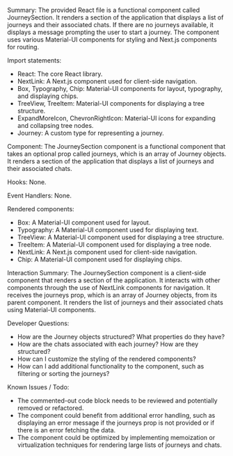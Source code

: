 Summary:
The provided React file is a functional component called JourneySection. It renders a section of the application that displays a list of journeys and their associated chats. If there are no journeys available, it displays a message prompting the user to start a journey. The component uses various Material-UI components for styling and Next.js components for routing.

Import statements:
- React: The core React library.
- NextLink: A Next.js component used for client-side navigation.
- Box, Typography, Chip: Material-UI components for layout, typography, and displaying chips.
- TreeView, TreeItem: Material-UI components for displaying a tree structure.
- ExpandMoreIcon, ChevronRightIcon: Material-UI icons for expanding and collapsing tree nodes.
- Journey: A custom type for representing a journey.

Component:
The JourneySection component is a functional component that takes an optional prop called journeys, which is an array of Journey objects. It renders a section of the application that displays a list of journeys and their associated chats.

Hooks:
None.

Event Handlers:
None.

Rendered components:
- Box: A Material-UI component used for layout.
- Typography: A Material-UI component used for displaying text.
- TreeView: A Material-UI component used for displaying a tree structure.
- TreeItem: A Material-UI component used for displaying a tree node.
- NextLink: A Next.js component used for client-side navigation.
- Chip: A Material-UI component used for displaying chips.

Interaction Summary:
The JourneySection component is a client-side component that renders a section of the application. It interacts with other components through the use of NextLink components for navigation. It receives the journeys prop, which is an array of Journey objects, from its parent component. It renders the list of journeys and their associated chats using Material-UI components.

Developer Questions:
- How are the Journey objects structured? What properties do they have?
- How are the chats associated with each journey? How are they structured?
- How can I customize the styling of the rendered components?
- How can I add additional functionality to the component, such as filtering or sorting the journeys?

Known Issues / Todo:
- The commented-out code block needs to be reviewed and potentially removed or refactored.
- The component could benefit from additional error handling, such as displaying an error message if the journeys prop is not provided or if there is an error fetching the data.
- The component could be optimized by implementing memoization or virtualization techniques for rendering large lists of journeys and chats.